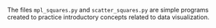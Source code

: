 The files `mpl_squares.py` and `scatter_squares.py` are simple programs created to practice introductory concepts related to data visualization.
